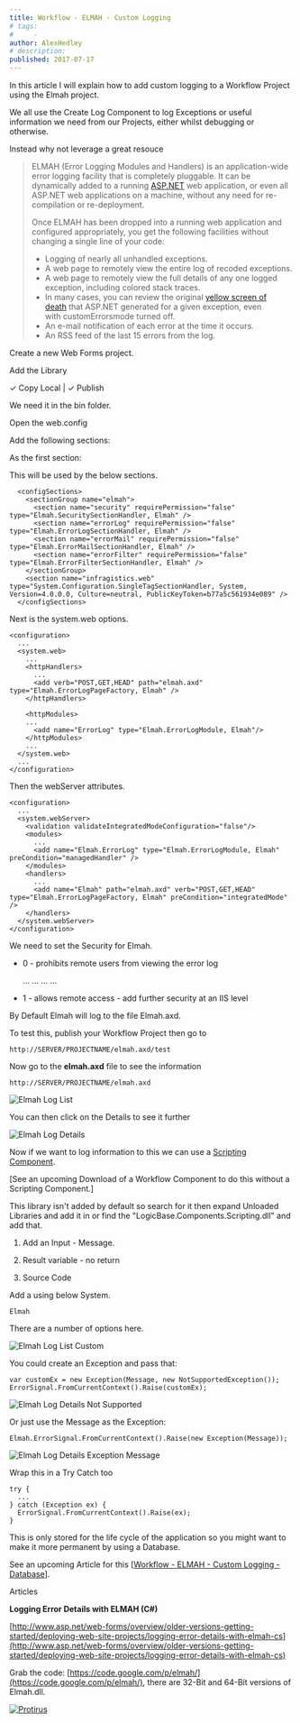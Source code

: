 ```yaml
---
title: Workflow - ELMAH - Custom Logging
# tags:
#     - 
author: AlexHedley
# description: 
published: 2017-07-17
---
```


In this article I will explain how to add custom logging to a Workflow Project using the Elmah project.
  
We all use the Create Log Component to log Exceptions or useful information we need from our Projects, either whilst debugging or otherwise.
  
Instead why not leverage a great resouce

> ELMAH (Error Logging Modules and Handlers) is an application-wide error logging facility that is completely pluggable. It can be dynamically added to a running [ASP.NET](http://www.asp.net/) web application, or even all ASP.NET web applications on a machine, without any need for re-compilation or re-deployment.
> 
> 
> Once ELMAH has been dropped into a running web application and configured appropriately, you get the following facilities without changing a single line of your code:
> 
> 
> - Logging of nearly all unhandled exceptions.
> - A web page to remotely view the entire log of recoded exceptions.
> - A web page to remotely view the full details of any one logged exception, including colored stack traces.
> - In many cases, you can review the original [yellow screen of death](http://en.wikipedia.org/wiki/Yellow_Screen_of_Death#ASP.NET) that ASP.NET generated for a given exception, even with customErrorsmode turned off.
> - An e-mail notification of each error at the time it occurs.
> - An RSS feed of the last 15 errors from the log.

Create a new Web Forms project.
  
Add the Library
  
✓ Copy Local | ✓ Publish
  
We need it in the bin folder.

Open the web.config
  
Add the following sections:
  
As the first section:
  
This will be used by the below sections.

      <configSections>
        <sectionGroup name="elmah">
          <section name="security" requirePermission="false" type="Elmah.SecuritySectionHandler, Elmah" />
          <section name="errorLog" requirePermission="false" type="Elmah.ErrorLogSectionHandler, Elmah" />
          <section name="errorMail" requirePermission="false" type="Elmah.ErrorMailSectionHandler, Elmah" />
          <section name="errorFilter" requirePermission="false" type="Elmah.ErrorFilterSectionHandler, Elmah" />
        </sectionGroup>
        <section name="infragistics.web" type="System.Configuration.SingleTagSectionHandler, System, Version=4.0.0.0, Culture=neutral, PublicKeyToken=b77a5c561934e089" />
      </configSections>

Next is the system.web options.

    <configuration>
      ...
      <system.web>
        ...
        <httpHandlers>
          ...
          <add verb="POST,GET,HEAD" path="elmah.axd" type="Elmah.ErrorLogPageFactory, Elmah" />
        </httpHandlers>
      
        <httpModules>
        ...
          <add name="ErrorLog" type="Elmah.ErrorLogModule, Elmah"/>
        </httpModules>
        ...
      </system.web>
      ...
    </configuration>

Then the webServer attributes.

    <configuration>
      ...
      <system.webServer>
        <validation validateIntegratedModeConfiguration="false"/>
        <modules>
          ...
          <add name="Elmah.ErrorLog" type="Elmah.ErrorLogModule, Elmah" preCondition="managedHandler" />
        </modules>
        <handlers>
          ...
          <add name="Elmah" path="elmah.axd" verb="POST,GET,HEAD" type="Elmah.ErrorLogPageFactory, Elmah" preCondition="integratedMode" />
        </handlers>
      </system.webServer>
    </configuration>

We need to set the Security for Elmah.

- 0 - prohibits remote users from viewing the error log

    <configuration>
      ...
      <elmah>
      ...
        <security allowRemoteAccess="0" />
      ...
      </elmah>
      ...
    </configuration>

- 1 - allows remote access - add further security at an IIS level

    <location path="elmah.axd">
      <system.web>
        <authorization>
          <allow roles="Admin" />
          <deny users="*" />
        </authorization>
      </system.web>  
    </location>

By Default Elmah will log to the file Elmah.axd.
  
To test this, publish your Workflow Project then go to

    http://SERVER/PROJECTNAME/elmah.axd/test

Now go to the **elmah.axd** file to see the information

    http://SERVER/PROJECTNAME/elmah.axd

![Elmah Log List](images\ElmahLogList.png)
  
You can then click on the Details to see it further
  
![Elmah Log Details](images\ElmahLogDetails.png)
  
Now if we want to log information to this we can use a [Scripting Component](https://community.broadcom.com/symantecenterprise/viewdocument?DocumentKey=17b8ad10-89ff-4552-8a5b-7ab69975efaa&amp;CommunityKey=04ead5e9-3643-4118-b853-afa5a58710c6&amp;tab=librarydocuments).
  
[See an upcoming Download of a Workflow Component to do this without a Scripting Component.]
  
This library isn't added by default so search for it then expand Unloaded Libraries and add it in or find the "LogicBase.Components.Scripting.dll" and add that.
  
1. Add an Input - Message.
  
2. Result variable - no return
  
3. Source Code
  
Add a using below System.

    Elmah

There are a number of options here.
  
![Elmah Log List Custom](images\ElmahLogListCustom.png)
  
You could create an Exception and pass that:

    var customEx = new Exception(Message, new NotSupportedException()); 
    ErrorSignal.FromCurrentContext().Raise(customEx);

![Elmah Log Details Not Supported](images\ElmahLogDetailsNotSupported.png)
  
Or just use the Message as the Exception:

    Elmah.ErrorSignal.FromCurrentContext().Raise(new Exception(Message));

![Elmah Log Details Exception Message](images\ElmahLogDetailsExceptionMessage.png)
  
Wrap this in a Try Catch too

    try {
      ...
    } catch (Exception ex) {
      ErrorSignal.FromCurrentContext().Raise(ex);
    }

This is only stored for the life cycle of the application so you might want to make it more permanent by using a Database.
  
See an upcoming Article for this [[Workflow - ELMAH - Custom Logging - Database](https://www.symantec.com/connect/articles/workflow-elmah-custom-logging-database)].

Articles
  
**Logging Error Details with ELMAH (C#)**
  
[http://www.asp.net/web-forms/overview/older-versions-getting-started/deploying-web-site-projects/logging-error-details-with-elmah-cs](http://www.asp.net/web-forms/overview/older-versions-getting-started/deploying-web-site-projects/logging-error-details-with-elmah-cs)
  
Grab the code: [https://code.google.com/p/elmah/](https://code.google.com/p/elmah/), there are 32-Bit and 64-Bit versions of Elmah.dll.

[![Protirus](images\Protirus.png)](https://www.protirus.com/)
